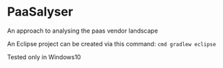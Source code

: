 # PaaSalyser
An approach to analysing the paas vendor landscape

An Eclipse project can be created via this command: `cmd gradlew eclipse`

Tested only in Windows10
